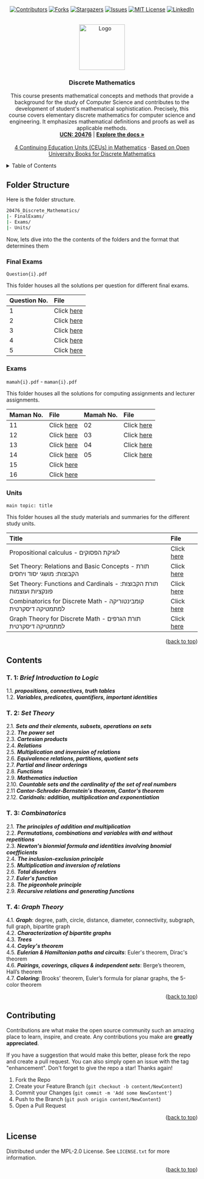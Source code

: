 <!-- Improved compatibility of back to top link: See: https://github.com/othneildrew/Best-README-Template/pull/73 -->
<a name="readme-top"></a>
<!--
*** Thanks for checking out the Best-README-Template. If you have a suggestion
*** that would make this better, please fork the repo and create a pull request
*** or simply open an issue with the tag "enhancement".
*** Don't forget to give the project a star!
*** Thanks again! Now go create something AMAZING! :D
-->



<!-- PROJECT SHIELDS -->
<!--
*** I'm using markdown "reference style" links for readability.
*** Reference links are enclosed in brackets [ ] instead of parentheses ( ).
*** See the bottom of this document for the declaration of the reference variables
*** for contributors-url, forks-url, etc. This is an optional, concise syntax you may use.
*** https://www.markdownguide.org/basic-syntax/#reference-style-links
-->
<div align="center">

[![Contributors][contributors-shield]][contributors-url]
[![Forks][forks-shield]][forks-url]
[![Stargazers][stars-shield]][stars-url]
[![Issues][issues-shield]][issues-url]
[![MIT License][license-shield]][license-url]
[![LinkedIn][linkedin-shield]][linkedin-url]

</div>


<!-- PROJECT LOGO -->
<br />
<div align="center">
  <a href="https://github.com/ladunjexa/20476_Discrete_Mathematics">
    <img src="https://cdn-icons-png.flaticon.com/512/5169/5169334.png" alt="Logo" width="120" height="120">
  </a>

<h3 align="center">Discrete Mathematics</h3>
  <p align="center">
    This course presents mathematical concepts and methods that provide a background for the study of Computer Science and contributes to the development of student's mathematical sophistication.
    Precisely, this course covers elementary discrete mathematics for computer science and engineering. It emphasizes mathematical definitions and proofs as well as applicable methods.
    <br />
    <a href="https://github.com/ladunjexa/20476_Discrete_Mathematics"><strong>UCN: 20476</strong></a> |
    <a href="https://github.com/ladunjexa/20476_Discrete_Mathematics"><strong>Explore the docs »</strong></a>
    <br />
    <br />
    <a href="https://github.com/ladunjexa/20476_Discrete_Mathematics/issues">4 Continuing Education Units (CEUs) in Mathematics</a>
    ·
    <a href="https://github.com/ladunjexa/20476_Discrete_Mathematics/issues">Based on Open University Books for Discrete Mathematics</a>
  </p>
</div>

<!-- TABLE OF CONTENTS -->
<details>
  <summary>Table of Contents</summary>
  <ol>
    <li>
      <a href="#folder-structure">Folder Structure</a>
    </li>
    <li><a href="#contents">Contents</a></li>
    <li><a href="#contributing">Contributing</a></li>
    <li><a href="#license">License</a></li>
  </ol>
</details>

<!-- FOLDER STRUCTURE -->
## Folder Structure

Here is the folder structure.
```bash
20476_Discrete_Mathematics/
|- FinalExams/
|- Exams/
|- Units/
```

Now, lets dive into the the contents of the folders and the format that determines them

### Final Exams

`Question{i}.pdf`

This folder houses all the solutions per question for different final exams.

| Question No. | File |
|:----------|:-------------|
| 1 |  Click [here](https://github.com/ladunjexa/20476_Discrete_Mathematics/blob/main/FinalExams/Question1.pdf) |
| 2 |  Click [here](https://github.com/ladunjexa/20476_Discrete_Mathematics/blob/main/FinalExams/Question2.pdf) |
| 3 |  Click [here](https://github.com/ladunjexa/20476_Discrete_Mathematics/blob/main/FinalExams/Question3.pdf) |
| 4 |  Click [here](https://github.com/ladunjexa/20476_Discrete_Mathematics/blob/main/FinalExams/Question4.pdf) |
| 5 |  Click [here](https://github.com/ladunjexa/20476_Discrete_Mathematics/blob/main/FinalExams/Question5.pdf) |

### Exams

`mamah{i}.pdf` - `maman{i}.pdf`

This folder houses all the solutions for computing assignments and lecturer assignments.

| Maman No. | File | Mamah No. | File |
|:---------|:----------|:---------|:----------| 
| 11 |  Click [here](https://github.com/ladunjexa/20476_Discrete_Mathematics/blob/main/Exams/maman11.pdf) | 02 |  Click [here](https://github.com/ladunjexa/20476_Discrete_Mathematics/blob/main/Exams/mamah02.pdf) |
| 12 |  Click [here](https://github.com/ladunjexa/20476_Discrete_Mathematics/blob/main/Exams/maman12.pdf) | 03 |  Click [here](https://github.com/ladunjexa/20476_Discrete_Mathematics/blob/main/Exams/mamah03.pdf) |
| 13 |  Click [here](https://github.com/ladunjexa/20476_Discrete_Mathematics/blob/main/Exams/maman13.pdf) | 04 |  Click [here](https://github.com/ladunjexa/20476_Discrete_Mathematics/blob/main/Exams/mamah04.pdf) |
| 14 |  Click [here](https://github.com/ladunjexa/20476_Discrete_Mathematics/blob/main/Exams/maman14.pdf) | 05 |  Click [here](https://github.com/ladunjexa/20476_Discrete_Mathematics/blob/main/Exams/mamah05.pdf) |
| 15 |  Click [here](https://github.com/ladunjexa/20476_Discrete_Mathematics/blob/main/Exams/maman15.pdf) |
| 16 |  Click [here](https://github.com/ladunjexa/20476_Discrete_Mathematics/blob/main/Exams/maman16.pdf) |

### Units
`main topic: title`

This folder houses all the study materials and summaries for the different study units.

| Title | File |
|:------|:-----|
| Propositional calculus - לוגיקת הפסוקים | Click [here](https://github.com/ladunjexa/20476_Discrete_Mathematics/blob/main/Units/%D7%9C%D7%95%D7%92%D7%99%D7%A7%D7%AA%20%D7%94%D7%A4%D7%A1%D7%95%D7%A7%D7%99%D7%9D.pdf) |
| Set Theory: Relations and Basic Concepts - תורת הקבוצות: מושגי יסוד ויחסים | Click [here](https://github.com/ladunjexa/20476_Discrete_Mathematics/blob/main/Units/%D7%AA%D7%95%D7%A8%D7%AA%20%D7%94%D7%A7%D7%91%D7%95%D7%A6%D7%95%D7%AA%20-%20%D7%9E%D7%95%D7%A9%D7%92%D7%99%20%D7%99%D7%A1%D7%95%D7%93%20%D7%95%D7%99%D7%97%D7%A1%D7%99%D7%9D.pdf) |
| Set Theory: Functions and Cardinals - תורת הקבוצות: פונקציות ועוצמות | Click [here](https://github.com/ladunjexa/20476_Discrete_Mathematics/blob/main/Units/%D7%AA%D7%95%D7%A8%D7%AA%20%D7%94%D7%A7%D7%91%D7%95%D7%A6%D7%95%D7%AA%20-%20%D7%A4%D7%95%D7%A0%D7%A7%D7%A6%D7%99%D7%95%D7%AA%20%D7%95%D7%A2%D7%95%D7%A6%D7%9E%D7%95%D7%AA.pdf) |
| Combinatorics for Discrete Math - קומבינטוריקה למתמטיקה דיסקרטית | Click [here](https://github.com/ladunjexa/20476_Discrete_Mathematics/blob/main/Units/%D7%A7%D7%95%D7%9E%D7%91%D7%99%D7%A0%D7%98%D7%95%D7%A8%D7%99%D7%A7%D7%94%20%D7%9C%D7%9E%D7%AA%D7%9E%D7%98%D7%99%D7%A7%D7%94%20%D7%93%D7%99%D7%A1%D7%A7%D7%A8%D7%98%D7%99%D7%AA.pdf) |
| Graph Theory for Discrete Math - תורת הגרפים למתמטיקה דיסקרטית | Click [here](https://github.com/ladunjexa/20476_Discrete_Mathematics/blob/main/Units/%D7%AA%D7%95%D7%A8%D7%AA%20%D7%94%D7%92%D7%A8%D7%A4%D7%99%D7%9D%20%D7%9C%D7%9E%D7%AA%D7%9E%D7%98%D7%99%D7%A7%D7%94%20%D7%93%D7%99%D7%A1%D7%A7%D7%A8%D7%98%D7%99%D7%AA.pdf) |

<p align="right">(<a href="#readme-top">back to top</a>)</p>

<!-- CONTENTS -->
## Contents

### T. 1: *Brief Introduction to Logic*

1.1. ***propositions, connectives, truth tables***\
1.2. ***Variables, predicates, quantifiers, important identities***
    
### T. 2: *Set Theory*

2.1. ***Sets and their elements, subsets, operations on sets***\
2.2. ***The power set***\
2.3. ***Cartesian products***\
2.4. ***Relations***\
2.5. ***Multiplication and inversion of relations***\
2.6. ***Equivalence relations, partitions, quotient sets***\
2.7. ***Partial and linear orderings***\
2.8. ***Functions***\
2.9. ***Mathematics induction***\
2.10. ***Countable sets and the cardinality of the set of real numbers***\
2.11 ***Cantor-Schroder-Bernstein's theorem, Cantor's theorem***\
2.12. ***Caridnals: addition, multiplication and exponentiation***

### T. 3: *Combinatorics*

2.1. ***The principles of addition and multiplication***\
2.2. ***Permutations, combinations and variables with and without repetitions***\
2.3. ***Newton's bionmial formula and identities involving bnomial coefficients***\
2.4. ***The inclusion-exclusion principle***\
2.5. ***Multiplication and inversion of relations***\
2.6. ***Total disorders***\
2.7. ***Euler's function***\
2.8. ***The pigeonhole principle***\
2.9. ***Recursive relations and generating functions***

### T. 4: *Graph Theory*

4.1. ***Graph***: degree, path, circle, distance, diameter, connectivity, subgraph, full graph, bipartite graph\
4.2. ***Characterization of bipartite graphs***\
4.3. ***Trees***\
4.4. ***Cayley's theorem***\
4.5. ***Eulerian & Hamiltonian paths and circuits***: Euler's theorem, Dirac's theorem\
4.6. ***Pairings, coverings, cliques & independent sets***: Berge’s theorem, Hall’s theorem\
4.7. ***Coloring***: Brooks’ theorem, Euler’s formula for planar graphs, the 5-color theorem

<p align="right">(<a href="#readme-top">back to top</a>)</p>

<!-- CONTRIBUTING -->
## Contributing

Contributions are what make the open source community such an amazing place to learn, inspire, and create. Any contributions you make are **greatly appreciated**.

If you have a suggestion that would make this better, please fork the repo and create a pull request. You can also simply open an issue with the tag "enhancement".
Don't forget to give the repo a star! Thanks again!

1. Fork the Repo
2. Create your Feature Branch (`git checkout -b content/NewContent`)
3. Commit your Changes (`git commit -m 'Add some NewContent'`)
4. Push to the Branch (`git push origin content/NewContent`)
5. Open a Pull Request

<p align="right">(<a href="#readme-top">back to top</a>)</p>

<!-- LICENSE -->
## License

Distributed under the MPL-2.0 License. See `LICENSE.txt` for more information.

<p align="right">(<a href="#readme-top">back to top</a>)</p>

<!-- MARKDOWN LINKS & IMAGES -->
<!-- https://www.markdownguide.org/basic-syntax/#reference-style-links -->
[contributors-shield]: https://img.shields.io/github/contributors/ladunjexa/20476_Discrete_Mathematics.svg?style=for-the-badge
[contributors-url]: https://github.com/ladunjexa/20476_Discrete_Mathematics/graphs/contributors
[forks-shield]: https://img.shields.io/github/forks/ladunjexa/20476_Discrete_Mathematics.svg?style=for-the-badge
[forks-url]: https://github.com/ladunjexa/20476_Discrete_Mathematics/network/members
[stars-shield]: https://img.shields.io/github/stars/ladunjexa/20476_Discrete_Mathematics.svg?style=for-the-badge
[stars-url]: https://github.com/ladunjexa/20476_Discrete_Mathematics/stargazers
[issues-shield]: https://img.shields.io/github/issues/ladunjexa/20476_Discrete_Mathematics.svg?style=for-the-badge
[issues-url]: https://github.com/ladunjexa/20476_Discrete_Mathematics/issues
[license-shield]: https://img.shields.io/github/license/ladunjexa/20476_Discrete_Mathematics.svg?style=for-the-badge
[license-url]: https://github.com/ladunjexa/20476_Discrete_Mathematics/blob/master/LICENSE.txt
[linkedin-shield]: https://img.shields.io/badge/-LinkedIn-black.svg?style=for-the-badge&logo=linkedin&colorB=555
[linkedin-url]: https://linkedin.com/in/lironabutbul
[product-screenshot]: images/screenshot.png
[Assembly]: https://img.shields.io/badge/Assembly-20232A?style=for-the-badge&logo=assembly&logoColor=61DAFB
[Assembly-url]: https://www.tutorialspoint.com/assembly_programming/assembly_introduction.htm
[EasyCPU]: https://img.shields.io/badge/EasyCPU-DD0031?style=for-the-badge&logo=easycpu&logoColor=white
[EasyCPU-url]: https://citeseerx.ist.psu.edu/viewdoc/download?doi=10.1.1.622.4315&rep=rep1&type=pdf
